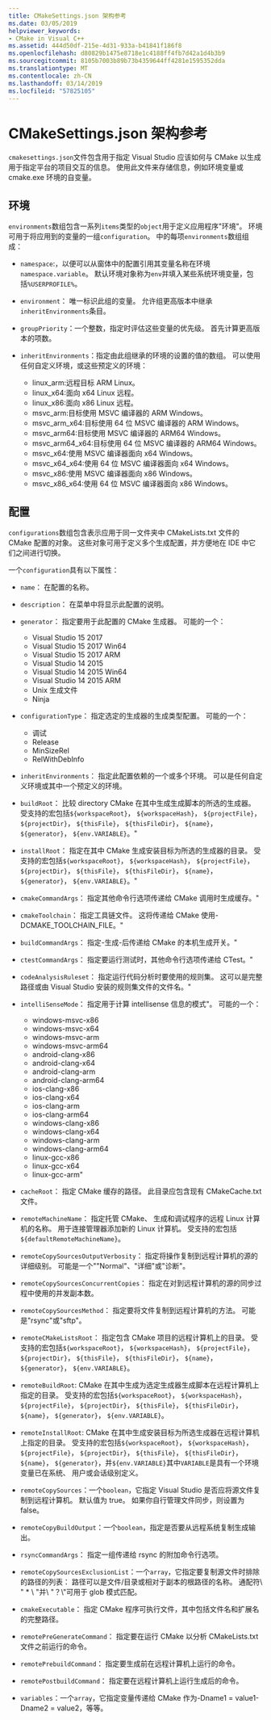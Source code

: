 ```yaml
---
title: CMakeSettings.json 架构参考
ms.date: 03/05/2019
helpviewer_keywords:
- CMake in Visual C++
ms.assetid: 444d50df-215e-4d31-933a-b41841f186f8
ms.openlocfilehash: d80829b1475e8718e1c4188ff4fb7d42a1d4b3b9
ms.sourcegitcommit: 8105b7003b89b73b4359644ff4281e1595352dda
ms.translationtype: MT
ms.contentlocale: zh-CN
ms.lasthandoff: 03/14/2019
ms.locfileid: "57825105"
---
```

# <a name="cmakesettingsjson-schema-reference"></a>CMakeSettings.json 架构参考

`cmakesettings.json`文件包含用于指定 Visual Studio 应该如何与 CMake 以生成用于指定平台的项目交互的信息。 使用此文件来存储信息，例如环境变量或 cmake.exe 环境的自变量。

## <a name="environments"></a>环境

`environments`数组包含一系列`items`类型的`object`用于定义应用程序"环境"。 环境可用于将应用到的变量的一组`configuration`。 中的每项`environments`数组组成：

- `namespace`:，以便可以从窗体中的配置引用其变量名称在环境`namespace.variable`。 默认环境对象称为`env`并填入某些系统环境变量，包括`%USERPROFILE%`。
- `environment`： 唯一标识此组的变量。 允许组更高版本中继承`inheritEnvironments`条目。
- `groupPriority`：一个整数，指定时评估这些变量的优先级。 首先计算更高版本的项数。
- `inheritEnvironments`：指定由此组继承的环境的设置的值的数组。 可以使用任何自定义环境，或这些预定义的环境：
 
  - linux_arm:远程目标 ARM Linux。
  - linux_x64:面向 x64 Linux 远程。
  - linux_x86:面向 x86 Linux 远程。
  - msvc_arm:目标使用 MSVC 编译器的 ARM Windows。
  - msvc_arm_x64:目标使用 64 位 MSVC 编译器的 ARM Windows。
  - msvc_arm64:目标使用 MSVC 编译器的 ARM64 Windows。
  - msvc_arm64_x64:目标使用 64 位 MSVC 编译器的 ARM64 Windows。
  - msvc_x64:使用 MSVC 编译器面向 x64 Windows。
  - msvc_x64_x64:使用 64 位 MSVC 编译器面向 x64 Windows。
  - msvc_x86:使用 MSVC 编译器面向 x86 Windows。
  - msvc_x86_x64:使用 64 位 MSVC 编译器面向 x86 Windows。

## <a name="configurations"></a>配置

`configurations`数组包含表示应用于同一文件夹中 CMakeLists.txt 文件的 CMake 配置的对象。 这些对象可用于定义多个生成配置，并方便地在 IDE 中它们之间进行切换。 

一个`configuration`具有以下属性：
- `name`： 在配置的名称。
- `description`： 在菜单中将显示此配置的说明。
- `generator`： 指定要用于此配置的 CMake 生成器。 可能的一个：

  - Visual Studio 15 2017
  - Visual Studio 15 2017 Win64
  - Visual Studio 15 2017 ARM
  - Visual Studio 14 2015
  - Visual Studio 14 2015 Win64
  - Visual Studio 14 2015 ARM
  - Unix 生成文件
  - Ninja

- `configurationType`： 指定选定的生成器的生成类型配置。 可能的一个：
 
  - 调试
  - Release
  - MinSizeRel
  - RelWithDebInfo
 
- `inheritEnvironments`： 指定此配置依赖的一个或多个环境。 可以是任何自定义环境或其中一个预定义的环境。
- `buildRoot`： 比较 directory CMake 在其中生成生成脚本的所选的生成器。 受支持的宏包括`${workspaceRoot}`， `${workspaceHash}`， `${projectFile}`， `${projectDir}`， `${thisFile}`， `${thisFileDir}`， `${name}`， `${generator}`， `${env.VARIABLE}`。"
- `installRoot`： 指定在其中 CMake 生成安装目标为所选的生成器的目录。 受支持的宏包括`${workspaceRoot}`， `${workspaceHash}`， `${projectFile}`， `${projectDir}`， `${thisFile}`， `${thisFileDir}`， `${name}`， `${generator}`， `${env.VARIABLE}`。"
- `cmakeCommandArgs`： 指定其他命令行选项传递给 CMake 调用时生成缓存。"
- `cmakeToolchain`： 指定工具链文件。 这将传递给 CMake 使用-DCMAKE_TOOLCHAIN_FILE。"
- `buildCommandArgs`： 指定-生成-后传递给 CMake 的本机生成开关。"
- `ctestCommandArgs`： 指定要运行测试时，其他命令行选项传递给 CTest。"
- `codeAnalysisRuleset`： 指定运行代码分析时要使用的规则集。 这可以是完整路径或由 Visual Studio 安装的规则集文件的文件名。"
- `intelliSenseMode`： 指定用于计算 intellisense 信息的模式"。 可能的一个：
 
  - windows-msvc-x86
  - windows-msvc-x64
  - windows-msvc-arm
  - windows-msvc-arm64
  - android-clang-x86
  - android-clang-x64
  - android-clang-arm
  - android-clang-arm64
  - ios-clang-x86
  - ios-clang-x64
  - ios-clang-arm
  - ios-clang-arm64
  - windows-clang-x86
  - windows-clang-x64
  - windows-clang-arm
  - windows-clang-arm64
  - linux-gcc-x86
  - linux-gcc-x64
  - linux-gcc-arm"

- `cacheRoot`： 指定 CMake 缓存的路径。 此目录应包含现有 CMakeCache.txt 文件。
- `remoteMachineName`： 指定托管 CMake、 生成和调试程序的远程 Linux 计算机的名称。 用于连接管理器添加新的 Linux 计算机。 受支持的宏包括`${defaultRemoteMachineName}`。
- `remoteCopySourcesOutputVerbosity`： 指定将操作复制到远程计算机的源的详细级别。 可能是一个""Normal"、"详细"或"诊断"。
- `remoteCopySourcesConcurrentCopies`： 指定在对到远程计算机的源的同步过程中使用的并发副本数。
- `remoteCopySourcesMethod`： 指定要将文件复制到远程计算机的方法。 可能是"rsync"或"sftp"。
- `remoteCMakeListsRoot`： 指定包含 CMake 项目的远程计算机上的目录。 受支持的宏包括`${workspaceRoot}`， `${workspaceHash}`， `${projectFile}`， `${projectDir}`， `${thisFile}`， `${thisFileDir}`， `${name}`， `${generator}`， `${env.VARIABLE}`。
- `remoteBuildRoot`: CMake 在其中生成为选定生成器生成脚本在远程计算机上指定的目录。 受支持的宏包括`${workspaceRoot}`， `${workspaceHash}`， `${projectFile}`， `${projectDir}`， `${thisFile}`， `${thisFileDir}`， `${name}`， `${generator}`， `${env.VARIABLE}`。
- `remoteInstallRoot`: CMake 在其中生成安装目标为所选生成器在远程计算机上指定的目录。 受支持的宏包括`${workspaceRoot}`， `${workspaceHash}`， `${projectFile}`， `${projectDir}`， `${thisFile}`， `${thisFileDir}`， `${name}`， `${generator}`，并`${env.VARIABLE}`其中`VARIABLE`是具有一个环境变量已在系统、 用户或会话级别定义。
- `remoteCopySources`：一个`boolean`，它指定 Visual Studio 是否应将源文件复制到远程计算机。 默认值为 true。 如果你自行管理文件同步，则设置为 false。
- `remoteCopyBuildOutput`：一个`boolean`，指定是否要从远程系统复制生成输出。
- `rsyncCommandArgs`： 指定一组传递给 rsync 的附加命令行选项。
- `remoteCopySourcesExclusionList`：一个`array`，它指定要复制源文件时排除的路径的列表： 路径可以是文件/目录或相对于副本的根路径的名称。 通配符\\ \" * \\ \"并\\ \"？\\\"可用于 glob 模式匹配。
- `cmakeExecutable`： 指定 CMake 程序可执行文件，其中包括文件名和扩展名的完整路径。
- `remotePreGenerateCommand`： 指定要在运行 CMake 以分析 CMakeLists.txt 文件之前运行的命令。
- `remotePrebuildCommand`： 指定要生成前在远程计算机上运行的命令。
- `remotePostbuildCommand`： 指定要在远程计算机上运行生成后的命令。
- `variables`：一个`array`，它指定变量传递给 CMake 作为-Dname1 = value1-Dname2 = value2，等等。 


